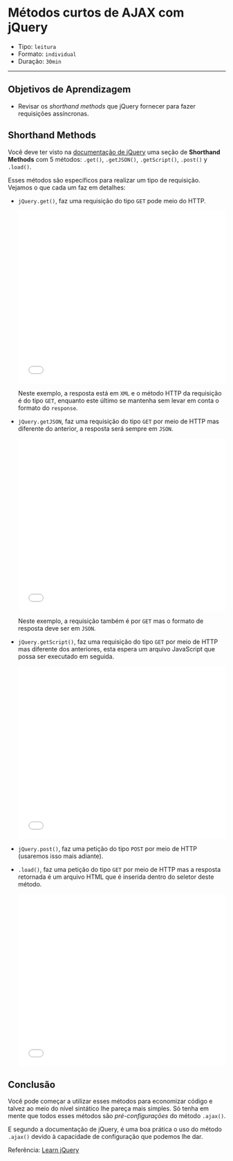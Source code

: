 # Métodos curtos de AJAX com jQuery

- Tipo: `leitura`
- Formato: `individual`
- Duração: `30min`

***

## Objetivos de Aprendizagem

- Revisar os _shorthand methods_ que jQuery fornecer para fazer requisições assíncronas.

## Shorthand Methods

Você deve ter visto na [documentação de jQuery](http://api.jquery.com/category/ajax/shorthand-methods/) uma seção de **Shorthand Methods** com 5 métodos: `.get()`, `.getJSON()`, `.getScript()`, `.post()` y `.load()`.

Esses métodos são específicos para realizar um tipo de requisição. Vejamos o que cada um faz em detalhes:

- `jQuery.get()`, faz uma requisição do tipo `GET` pode meio do HTTP.

  <iframe height='400' scrolling='no' title='$.get - jQuery' src='//codepen.io/ivandevp/embed/oEZzqy/?height=265&theme-id=0&default-tab=js,result&embed-version=2' frameborder='no' allowtransparency='true' allowfullscreen='true' style='width: 100%;'>See the Pen <a href='https://codepen.io/ivandevp/pen/oEZzqy/'>$.get - jQuery</a> by Ivan (<a href='https://codepen.io/ivandevp'>@ivandevp</a>) on <a href='https://codepen.io'>CodePen</a>.
  </iframe>

  Neste exemplo, a resposta está em `XML` e o método HTTP da requisição é do tipo `GET`, enquanto este último se mantenha sem levar em conta o formato do `response`.

- `jQuery.getJSON`, faz uma requisição do tipo `GET` por meio de HTTP mas diferente do anterior, a resposta será sempre em `JSON`.

  <iframe height='400' scrolling='no' title='jQuery.getJSON() Example' src='//codepen.io/adrianparr/embed/buFho/?height=265&theme-id=0&default-tab=js,result&embed-version=2' frameborder='no' allowtransparency='true' allowfullscreen='true' style='width: 100%;'>See the Pen <a href='https://codepen.io/adrianparr/pen/buFho/'>jQuery.getJSON() Example</a> by Adrian Parr (<a href='https://codepen.io/adrianparr'>@adrianparr</a>) on <a href='https://codepen.io'>CodePen</a>.
  </iframe>

  Neste exemplo, a requisição também é por `GET` mas o formato de resposta deve ser em `JSON`.

- `jQuery.getScript()`, faz uma requisição do tipo `GET` por meio de HTTP mas diferente dos anteriores, esta espera um arquivo JavaScript que possa ser executado em seguida.

  <iframe height='400' scrolling='no' title='$.getScript Example' src='//codepen.io/ivandevp/embed/jZBVMm/?height=265&theme-id=0&default-tab=js,result&embed-version=2' frameborder='no' allowtransparency='true' allowfullscreen='true' style='width: 100%;'>See the Pen <a href='https://codepen.io/ivandevp/pen/jZBVMm/'>$.getScript Example</a> by Ivan (<a href='https://codepen.io/ivandevp'>@ivandevp</a>) on <a href='https://codepen.io'>CodePen</a>.
  </iframe>

- `jQuery.post()`, faz uma petição do tipo `POST` por meio de HTTP (usaremos isso mais adiante).

- `.load()`, faz uma petição do tipo `GET` por meio de HTTP mas a resposta retornada é um arquivo HTML que é inserida dentro do seletor deste método.

  <iframe height='400' scrolling='no' title='jQuery Ajax example with load()' src='//codepen.io/SitePoint/embed/CwesD/?height=265&theme-id=0&default-tab=js,result&embed-version=2' frameborder='no' allowtransparency='true' allowfullscreen='true' style='width: 100%;'>See the Pen <a href='https://codepen.io/SitePoint/pen/CwesD/'>jQuery Ajax example with load()</a> by SitePoint (<a href='https://codepen.io/SitePoint'>@SitePoint</a>) on <a href='https://codepen.io'>CodePen</a>.
  </iframe>

## Conclusão

Você pode começar a utilizar esses métodos para economizar código e talvez ao meio do nível sintático lhe pareça mais simples. Só tenha em mente que todos esses métodos são _pré-configurações_ do método `.ajax()`.

E segundo a documentação de jQuery, é uma boa prática o uso do método `.ajax()` devido à capacidade de configuração que podemos lhe dar.

Referência: [Learn jQuery](https://learn.jquery.com/ajax/jquery-ajax-methods/)
